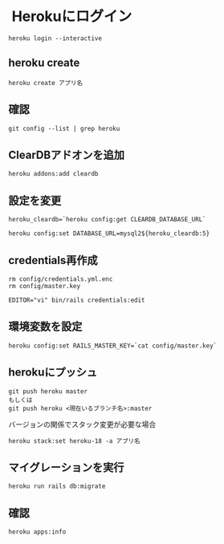 #  Herokuにログイン
```
heroku login --interactive
```

## heroku create
```
heroku create アプリ名
```

## 確認
```
git config --list | grep heroku
```

 ## ClearDBアドオンを追加
 ```
 heroku addons:add cleardb
 ```

  ## 設定を変更
  ```
  heroku_cleardb=`heroku config:get CLEARDB_DATABASE_URL`

  heroku config:set DATABASE_URL=mysql2${heroku_cleardb:5}
  ```

## credentials再作成
```
rm config/credentials.yml.enc
rm config/master.key

EDITOR="vi" bin/rails credentials:edit
```

## 環境変数を設定
```
heroku config:set RAILS_MASTER_KEY=`cat config/master.key`
```

## herokuにプッシュ
```
git push heroku master
もしくは
git push heroku <現在いるブランチ名>:master
```

バージョンの関係でスタック変更が必要な場合
```
heroku stack:set heroku-18 -a アプリ名
```

## マイグレーションを実行
```
heroku run rails db:migrate
```

## 確認
```
heroku apps:info
```